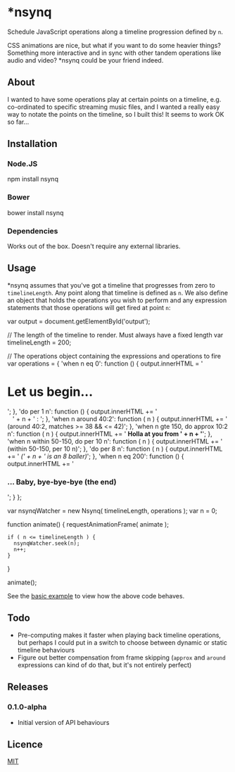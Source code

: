 # *nsynq

Schedule JavaScript operations along a timeline progression defined by `n`.

CSS animations are nice, but what if you want to do some heavier things? Something more interactive and in sync with other tandem operations like audio and video? *nsynq could be your friend indeed.


## About

I wanted to have some operations play at certain points on a timeline, e.g. co-ordinated to specific streaming music files, and I wanted a really easy way to notate the points on the timeline, so I built this! It seems to work OK so far...


## Installation

### Node.JS
  npm install nsynq

### Bower
  bower install nsynq

### Dependencies

Works out of the box. Doesn't require any external libraries.


## Usage

*nsynq assumes that you've got a timeline that progresses from zero to `timelineLength`. Any point along that timeline is defined as `n`. We also define an object that holds the operations you wish to perform and any expression statements that those operations will get fired at point `n`:


  var output = document.getElementById('output');

  // The length of the timeline to render. Must always have a fixed length
  var timelineLength = 200;

  // The operations object containing the expressions and operations to fire
  var operations = {
    'when n eq 0': function () {
      output.innerHTML = '<h1>Let us begin...</h1>';
    },
    'do per 1 n': function () {
      output.innerHTML += '<br>&nbsp;&nbsp;&nbsp;' + n + ' : ';
    },
    'when n around 40:2': function ( n ) {
      output.innerHTML += ' (around 40:2, matches >= 38 && <= 42)';
    },
    'when n gte 150, do approx 10:2 n': function ( n ) {
      output.innerHTML += ' <strong>Holla at you from ' + n + '</strong>';
    },
    'when n within 50-150, do per 10 n': function ( n ) {
      output.innerHTML += ' (within 50-150, per 10 n)';
    },
    'do per 8 n': function ( n ) {
      output.innerHTML += ' <em>(' + n + ' is an 8 baller)</em>';
    },
    'when n eq 200': function () {
      output.innerHTML += '<h3>... Baby, bye-bye-bye (the end)</h3>';
    }
  };

  var nsynqWatcher = new Nsynq( timelineLength, operations );
  var n = 0;

  function animate() {
    requestAnimationFrame( animate );

    if ( n <= timelineLength ) {
      nsynqWatcher.seek(n);
      n++;
    }
  }

  animate();

See the [basic example](/examples/basic.html) to view how the above code behaves.


## Todo

* Pre-computing makes it faster when playing back timeline operations, but perhaps I could put in a switch to choose between dynamic or static timeline behaviours
* Figure out better compensation from frame skipping (`approx` and `around` expressions can kind of do that, but it's not entirely perfect)


## Releases

### 0.1.0-alpha

* Initial version of API behaviours


## Licence

[MIT](./LICENSE)
